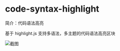 # code-syntax-highlight

简介：代码语法高亮

基于 highlight.js 支持多语法，多主题的代码语法高亮区块

![截图](https://img.alicdn.com/tfs/TB1v_zvD9BYBeNjy0FeXXbnmFXa-2874-1068.png)
